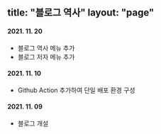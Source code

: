 title: "블로그 역사"
layout: "page"
---

#### 2021. 11. 20

- 블로그 역사 메뉴 추가
- 블로그 저자 메뉴 추가

#### 2021. 11. 10

- Github Action 추가하여 단일 배포 환경 구성

#### 2021. 11. 09

- 블로그 개설